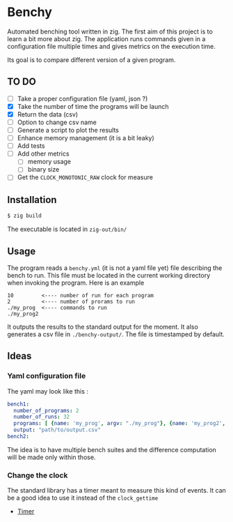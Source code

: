# Benchy

Automated benching tool written in zig. The first aim of this project is to learn a bit more about zig.
The application runs commands given in a configuration file multiple times and gives metrics on the execution time.

Its goal is to compare different version of a given program.

## TO DO

- [ ] Take a proper configuration file (yaml, json ?)
- [x] Take the number of time the programs will be launch
- [x] Return the data (csv)
- [ ] Option to change csv name
- [ ] Generate a script to plot the results
- [ ] Enhance memory management (it is a bit leaky)
- [ ] Add tests
- [ ] Add other metrics
    - [ ] memory usage
    - [ ] binary size
- [ ] Get the `CLOCK_MONOTONIC_RAW` clock for measure

## Installation

```bash
$ zig build
```
The executable is located in `zig-out/bin/`

## Usage

The program reads a `benchy.yml` (it is not a yaml file yet) file describing the bench to run.
This file must be located in the current working directory when invoking the program.
Here is an example

```
10         <---- number of run for each program
2          <---- number of prorams to run
./my_prog  <---- commands to run
./my_prog2 
```

It outputs the results to the standard output for the moment.
It also generates a csv file in `./benchy-output/`. The file is timestamped by default.

## Ideas

### Yaml configuration file

The yaml may look like this :

```yaml
bench1:
  number_of_programs: 2
  number_of_runs: 32
  programs: [ {name: 'my_prog', argv: "./my_prog"}, {name: 'my_prog2', argv: "./my_prog2"}]
  output: "path/to/output.csv"
bench2:
```

The idea is to have multiple bench suites and the difference computation will be made only within those.

### Change the clock

The standard library has a timer meant to measure this kind of events.
It can be a good idea to use it instead of the `clock_gettime`
- [Timer](https://ziglang.org/documentation/master/std/#A;std:time.Timer)
